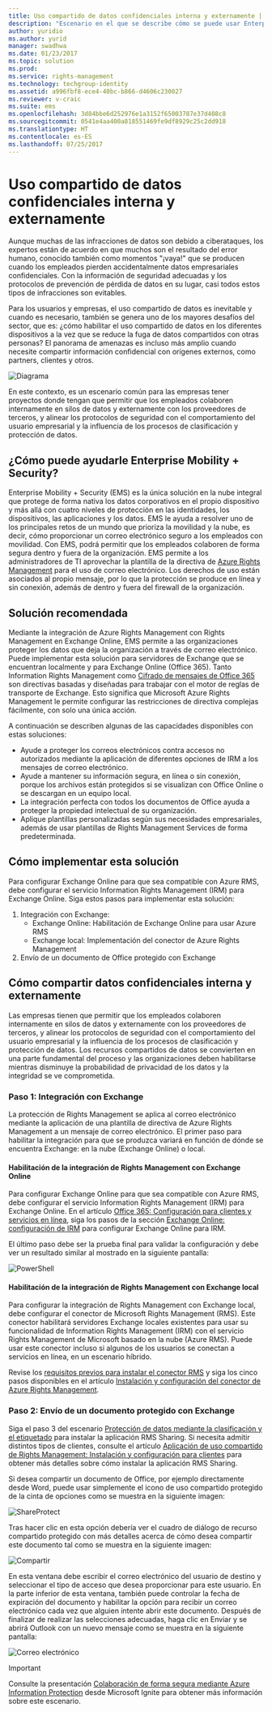```yaml
---
title: Uso compartido de datos confidenciales interna y externamente | Microsoft Docs
description: "Escenario en el que se describe cómo se puede usar Enterprise Mobility + Security para compartir datos confidenciales interna y externamente los datos mediante el aprovechamiento de las funciones de Microsoft Azure Information Protection."
author: yuridio
ms.author: yurid
manager: swadhwa
ms.date: 01/23/2017
ms.topic: solution
ms.prod: 
ms.service: rights-management
ms.technology: techgroup-identity
ms.assetid: a996fbf8-ece4-40bc-b866-d4606c230027
ms.reviewer: v-craic
ms.suite: ems
ms.openlocfilehash: 3d84bbe6d252976e1a3152f65003787e37d408c8
ms.sourcegitcommit: 0541e4aa400a818551469fe9df8929c25c2dd918
ms.translationtype: HT
ms.contentlocale: es-ES
ms.lasthandoff: 07/25/2017
---
```

# <a name="share-sensitive-data-internally-and-externally"></a>Uso compartido de datos confidenciales interna y externamente

Aunque muchas de las infracciones de datos son debido a ciberataques, los expertos están de acuerdo en que muchos son el resultado del error humano, conocido también como momentos "¡vaya!" que se producen cuando los empleados pierden accidentalmente datos empresariales confidenciales. Con la información de seguridad adecuadas y los protocolos de prevención de pérdida de datos en su lugar, casi todos estos tipos de infracciones son evitables.

Para los usuarios y empresas, el uso compartido de datos es inevitable y cuando es necesario, también se genera uno de los mayores desafíos del sector, que es: ¿cómo habilitar el uso compartido de datos en los diferentes dispositivos a la vez que se reduce la fuga de datos compartidos con otras personas? El panorama de amenazas es incluso más amplio cuando necesite compartir información confidencial con orígenes externos, como partners, clientes y otros.

![Diagrama](./media/share-sensitive-data/share-sensitive-data-fig1.png)

En este contexto, es un escenario común para las empresas tener proyectos donde tengan que permitir que los empleados colaboren internamente en silos de datos y externamente con los proveedores de terceros, y alinear los protocolos de seguridad con el comportamiento del usuario empresarial y la influencia de los procesos de clasificación y protección de datos.

## <a name="how-can-enterprise-mobility--security-help-you"></a>¿Cómo puede ayudarle Enterprise Mobility + Security?

Enterprise Mobility + Security (EMS) es la única solución en la nube integral que protege de forma nativa los datos corporativos en el propio dispositivo y más allá con cuatro niveles de protección en las identidades, los dispositivos, las aplicaciones y los datos. EMS le ayuda a resolver uno de los principales retos de un mundo que prioriza la movilidad y la nube, es decir, cómo proporcionar un correo electrónico seguro a los empleados con movilidad. Con EMS, podrá permitir que los empleados colaboren de forma segura dentro y fuera de la organización. EMS permite a los administradores de TI aprovechar la plantilla de la directiva de [Azure Rights Management](https://docs.microsoft.com/information-protection/understand-explore/what-is-azure-rms) para el uso de correo electrónico. Los derechos de uso están asociados al propio mensaje, por lo que la protección se produce en línea y sin conexión, además de dentro y fuera del firewall de la organización.

## <a name="recommended-solution"></a>Solución recomendada

Mediante la integración de Azure Rights Management con Rights Management en Exchange Online, EMS permite a las organizaciones proteger los datos que deja la organización a través de correo electrónico. Puede implementar esta solución para servidores de Exchange que se encuentran localmente y para Exchange Online (Office 365). Tanto Information Rights Management como [Cifrado de mensajes de Office 365](https://technet.microsoft.com/library/dn569285.aspx) son directivas basadas y diseñadas para trabajar con el motor de reglas de transporte de Exchange. Esto significa que Microsoft Azure Rights Management le permite configurar las restricciones de directiva complejas fácilmente, con solo una única acción.

A continuación se describen algunas de las capacidades disponibles con estas soluciones:

- Ayude a proteger los correos electrónicos contra accesos no autorizados mediante la aplicación de diferentes opciones de IRM a los mensajes de correo electrónico.
- Ayude a mantener su información segura, en línea o sin conexión, porque los archivos están protegidos si se visualizan con Office Online o se descargan en un equipo local.
- La integración perfecta con todos los documentos de Office ayuda a proteger la propiedad intelectual de su organización.
- Aplique plantillas personalizadas según sus necesidades empresariales, además de usar plantillas de Rights Management Services de forma predeterminada.


## <a name="how-to-implement-this-solution"></a>Cómo implementar esta solución

Para configurar Exchange Online para que sea compatible con Azure RMS, debe configurar el servicio Information Rights Management (IRM) para Exchange Online. Siga estos pasos para implementar esta solución:

1. Integración con Exchange:
    - Exchange Online: Habilitación de Exchange Online para usar Azure RMS
    - Exchange local: Implementación del conector de Azure Rights Management
2. Envío de un documento de Office protegido con Exchange

## <a name="how-to-share-sensitive-data-internally-and-externally"></a>Cómo compartir datos confidenciales interna y externamente

Las empresas tienen que permitir que los empleados colaboren internamente en silos de datos y externamente con los proveedores de terceros, y alinear los protocolos de seguridad con el comportamiento del usuario empresarial y la influencia de los procesos de clasificación y protección de datos. Los recursos compartidos de datos se convierten en una parte fundamental del proceso y las organizaciones deben habilitarse mientras disminuye la probabilidad de privacidad de los datos y la integridad se ve comprometida.

### <a name="step-1-integration-with-exchange"></a>Paso 1: Integración con Exchange

La protección de Rights Management se aplica al correo electrónico mediante la aplicación de una plantilla de directiva de Azure Rights Management a un mensaje de correo electrónico. El primer paso para habilitar la integración para que se produzca variará en función de dónde se encuentra Exchange: en la nube (Exchange Online) o local.

#### <a name="enable-rights-management-integration-with-exchange-online"></a>Habilitación de la integración de Rights Management con Exchange Online

Para configurar Exchange Online para que sea compatible con Azure RMS, debe configurar el servicio Information Rights Management (IRM) para Exchange Online. En el artículo [Office 365: Configuración para clientes y servicios en línea](https://docs.microsoft.com/rights-management/deploy-use/configure-office365), siga los pasos de la sección [Exchange Online: configuración de IRM](https://docs.microsoft.com/rights-management/deploy-use/configure-office365#exchange-online-irm-configuration) para configurar Exchange Online para IRM.

El último paso debe ser la prueba final para validar la configuración y debe ver un resultado similar al mostrado en la siguiente pantalla:

![PowerShell](./media/share-sensitive-data/share-sensitive-data-fig2.png)

#### <a name="enable-rights-management-integration-with-exchange-on-premises"></a>Habilitación de la integración de Rights Management con Exchange local

Para configurar la integración de Rights Management con Exchange local, debe configurar el conector de Microsoft Rights Management (RMS). Este conector habilitará servidores Exchange locales existentes para usar su funcionalidad de Information Rights Management (IRM) con el servicio Rights Management de Microsoft basado en la nube (Azure RMS). Puede usar este conector incluso si algunos de los usuarios se conectan a servicios en línea, en un escenario híbrido.

Revise los [requisitos previos para instalar el conector RMS](https://docs.microsoft.com/rights-management/deploy-use/deploy-rms-connector#prerequisites-for-the-rms-connector) y siga los cinco pasos disponibles en el artículo [Instalación y configuración del conector de Azure Rights Management](https://docs.microsoft.com/rights-management/deploy-use/install-configure-rms-connector).

### <a name="step-2-send-a-protected-document-using-exchange"></a>Paso 2: Envío de un documento protegido con Exchange

Siga el paso 3 del escenario [Protección de datos mediante la clasificación y el etiquetado](infoprotect-secure-classify-scenario.md) para instalar la aplicación RMS Sharing. Si necesita admitir distintos tipos de clientes, consulte el artículo [Aplicación de uso compartido de Rights Management: Instalación y configuración para clientes](https://docs.microsoft.com/rights-management/deploy-use/configure-sharing-app) para obtener más detalles sobre cómo instalar la aplicación RMS Sharing.

Si desea compartir un documento de Office, por ejemplo directamente desde Word, puede usar simplemente el icono de uso compartido protegido de la cinta de opciones como se muestra en la siguiente imagen:

![ShareProtect](./media/share-sensitive-data/share-sensitive-data-fig3.png)

Tras hacer clic en esta opción debería ver el cuadro de diálogo de recurso compartido protegido con más detalles acerca de cómo desea compartir este documento tal como se muestra en la siguiente imagen:

![Compartir](./media/share-sensitive-data/share-sensitive-data-fig4.png)

En esta ventana debe escribir el correo electrónico del usuario de destino y seleccionar el tipo de acceso que desea proporcionar para este usuario. En la parte inferior de esta ventana, también puede controlar la fecha de expiración del documento y habilitar la opción para recibir un correo electrónico cada vez que alguien intente abrir este documento. Después de finalizar de realizar las selecciones adecuadas, haga clic en Enviar y se abrirá Outlook con un nuevo mensaje como se muestra en la siguiente pantalla:

![Correo electrónico](./media/share-sensitive-data/share-sensitive-data-fig5.png)

> [!IMPORTANT]
> Consulte la presentación [Colaboración de forma segura mediante Azure Information Protection](https://myignite.microsoft.com/videos/49947) desde Microsoft Ignite para obtener más información sobre este escenario.
